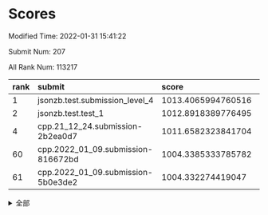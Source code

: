 # Scores

Modified Time: 2022-01-31 15:41:22

Submit Num: 207

All Rank Num: 113217

| rank |               submit               |       score        |       sigma        | pk_num |
| :--- | :--------------------------------- | :----------------- | :----------------- | :----- |
| 1    | jsonzb.test.submission_level_4     | 1013.4065994760516 | 0.8320959381392127 | 2189   |
| 2    | jsonzb.test.test_1                 | 1012.8918389776495 | 0.8054861691754402 | 2191   |
| 4    | cpp.21_12_24.submission-2b2ea0d7   | 1011.6582323841704 | 0.8233317619868574 | 2189   |
| 60   | cpp.2022_01_09.submission-816672bd | 1004.3385333785782 | 0.7284637565505993 | 2185   |
| 61   | cpp.2022_01_09.submission-5b0e3de2 | 1004.332274419047  | 0.709329033147565  | 2187   |


<details>
<summary>全部</summary>

| rank |                 submit                 |       score        |       sigma        | pk_num |
| :--- | :------------------------------------- | :----------------- | :----------------- | :----- |
| 1    | jsonzb.test.submission_level_4         | 1013.4065994760516 | 0.8320959381392127 | 2189   |
| 2    | jsonzb.test.test_1                     | 1012.8918389776495 | 0.8054861691754402 | 2191   |
| 3    | gobigger.level_3.submission_level_3_31 | 1011.7202007650408 | 0.7896805520595449 | 2188   |
| 4    | cpp.21_12_24.submission-2b2ea0d7       | 1011.6582323841704 | 0.8233317619868574 | 2189   |
| 5    | gobigger.level_3.submission_level_3_36 | 1011.5235857803054 | 0.7874768262251672 | 2185   |
| 6    | gobigger.level_3.submission_level_3_28 | 1010.9553457272024 | 0.7741562669512878 | 2191   |
| 7    | gobigger.level_3.submission_level_3_26 | 1010.9276338338474 | 0.7961320390801431 | 2185   |
| 8    | gobigger.level_3.submission_level_3_12 | 1010.8871801333605 | 0.761117858726417  | 2189   |
| 9    | gobigger.level_3.submission_level_3_29 | 1010.8598867205806 | 0.7736185369961325 | 2186   |
| 10   | gobigger.level_3.submission_level_3_39 | 1010.8188299335962 | 0.7614267293962559 | 2186   |
| 11   | gobigger.level_3.submission_level_3_25 | 1010.7259531929598 | 0.7821835454264895 | 2189   |
| 12   | gobigger.level_3.submission_level_3_44 | 1010.6655348225203 | 0.7522276166208097 | 2185   |
| 13   | gobigger.level_3.submission_level_3_5  | 1010.5206262529387 | 0.7728838730943889 | 2189   |
| 14   | gobigger.level_3.submission_level_3_10 | 1010.4817026145666 | 0.7468949512113621 | 2190   |
| 15   | gobigger.level_3.submission_level_3_45 | 1010.277574831631  | 0.7553759527761574 | 2185   |
| 16   | gobigger.level_3.submission_level_3_0  | 1010.252205558945  | 0.7598708195154849 | 2191   |
| 17   | gobigger.level_3.submission_level_3_30 | 1010.2055693766949 | 0.7696668498024376 | 2191   |
| 18   | gobigger.level_3.submission_level_3_40 | 1010.1616896311189 | 0.7696636875992907 | 2187   |
| 19   | gobigger.level_3.submission_level_3_35 | 1010.1555052593818 | 0.7595212156293892 | 2188   |
| 20   | gobigger.level_3.submission_level_3_2  | 1010.1299764005712 | 0.748460634068049  | 2188   |
| 21   | gobigger.level_3.submission_level_3_27 | 1010.0855240784565 | 0.753490135531463  | 2187   |
| 22   | gobigger.level_3.submission_level_3_15 | 1010.0830875772974 | 0.760284910706426  | 2189   |
| 23   | gobigger.level_3.submission_level_3_16 | 1010.0784947449928 | 0.742898414759666  | 2190   |
| 24   | gobigger.level_3.submission_level_3_4  | 1009.9910834287173 | 0.7398431192358361 | 2190   |
| 25   | gobigger.level_3.submission_level_3_9  | 1009.9671731110919 | 0.7430923242820825 | 2186   |
| 26   | gobigger.level_3.submission_level_3_8  | 1009.8709235172845 | 0.7648276908258964 | 2186   |
| 27   | gobigger.level_3.submission_level_3_24 | 1009.8672662747651 | 0.7562704419248494 | 2193   |
| 28   | gobigger.level_3.submission_level_3_33 | 1009.8632380296049 | 0.7838725459180887 | 2188   |
| 29   | gobigger.level_3.submission_level_3_42 | 1009.8366410184674 | 0.7575548649930051 | 2186   |
| 30   | gobigger.level_3.submission_level_3_19 | 1009.8108694428158 | 0.7526005315758137 | 2185   |
| 31   | gobigger.level_3.submission_level_3_18 | 1009.7225877474275 | 0.7662577959805399 | 2190   |
| 32   | gobigger.level_3.submission_level_3_38 | 1009.7221446189689 | 0.7388796492285242 | 2182   |
| 33   | gobigger.level_3.submission_level_3_14 | 1009.6771148536811 | 0.7635346175728038 | 2190   |
| 34   | gobigger.level_3.submission_level_3_22 | 1009.6311851808259 | 0.7573796480023812 | 2186   |
| 35   | gobigger.level_3.submission_level_3_7  | 1009.6271595463695 | 0.7437927839584663 | 2190   |
| 36   | gobigger.level_3.submission_level_3_47 | 1009.584059002821  | 0.7599566547628176 | 2186   |
| 37   | gobigger.level_3.submission_level_3_20 | 1009.559694281877  | 0.7548718846377714 | 2187   |
| 38   | gobigger.level_3.submission_level_3_11 | 1009.5572702580827 | 0.7467066792439543 | 2191   |
| 39   | gobigger.level_3.submission_level_3_23 | 1009.506515957427  | 0.7486442667353276 | 2192   |
| 40   | gobigger.level_3.submission_level_3_21 | 1009.4666454335336 | 0.766179576726014  | 2189   |
| 41   | gobigger.level_3.submission_level_3_13 | 1009.4248898235438 | 0.7515963016886903 | 2189   |
| 42   | gobigger.level_3.submission_level_3_3  | 1009.4243763701979 | 0.7509620761327885 | 2187   |
| 43   | gobigger.level_3.submission_level_3_1  | 1009.309265112303  | 0.7494885443289769 | 2192   |
| 44   | gobigger.level_3.submission_level_3_41 | 1009.0283443404551 | 0.7514922899541912 | 2189   |
| 45   | gobigger.level_3.submission_level_3_43 | 1009.0057867972297 | 0.7452601527083033 | 2190   |
| 46   | gobigger.level_3.submission_level_3_32 | 1008.7666000238175 | 0.759430134409414  | 2187   |
| 47   | gobigger.level_3.submission_level_3_46 | 1008.7657066305343 | 0.7442442372930795 | 2187   |
| 48   | gobigger.level_3.submission_level_3_17 | 1008.6836689817217 | 0.74792140219969   | 2188   |
| 49   | gobigger.level_3.submission_level_3_37 | 1008.6650803040674 | 0.7183569158407883 | 2190   |
| 50   | gobigger.level_3.submission_level_3_6  | 1008.5799203723429 | 0.7442544803962032 | 2186   |
| 51   | gobigger.level_3.submission_level_3_49 | 1008.5720747842774 | 0.7395131804769824 | 2189   |
| 52   | gobigger.level_3.submission_level_3_34 | 1008.4531830528701 | 0.7450033071269209 | 2185   |
| 53   | gobigger.level_3.submission_level_3_48 | 1008.1152099521601 | 0.7295988286677351 | 2189   |
| 54   | gobigger.level_1.submission_level_1_30 | 1006.1879177657444 | 0.7236061257058385 | 2187   |
| 55   | gobigger.level_1.submission_level_1_8  | 1005.0038872518609 | 0.7245581340052606 | 2190   |
| 56   | gobigger.level_1.submission_level_1_32 | 1004.7870247785957 | 0.7278939817410687 | 2183   |
| 57   | gobigger.level_1.submission_level_1_6  | 1004.7290549885676 | 0.7044674924257485 | 2188   |
| 58   | gobigger.level_1.submission_level_1_39 | 1004.6816974013176 | 0.7139141450786292 | 2185   |
| 59   | gobigger.level_1.submission_level_1_48 | 1004.3648792918083 | 0.7199019750542534 | 2186   |
| 60   | cpp.2022_01_09.submission-816672bd     | 1004.3385333785782 | 0.7284637565505993 | 2185   |
| 61   | cpp.2022_01_09.submission-5b0e3de2     | 1004.332274419047  | 0.709329033147565  | 2187   |
| 62   | gobigger.level_1.submission_level_1_31 | 1004.2426047602254 | 0.713476957759224  | 2185   |
| 63   | gobigger.level_1.submission_level_1_0  | 1004.1397916456377 | 0.7233015155929393 | 2190   |
| 64   | gobigger.level_1.submission_level_1_35 | 1003.9255207304188 | 0.7149737685709308 | 2185   |
| 65   | gobigger.level_1.submission_level_1_14 | 1003.8928880581063 | 0.7063999535537309 | 2189   |
| 66   | gobigger.level_1.submission_level_1_45 | 1003.8853390344257 | 0.7052467014336653 | 2187   |
| 67   | gobigger.level_1.submission_level_1_2  | 1003.8050301001399 | 0.7186790881074205 | 2190   |
| 68   | gobigger.level_1.submission_level_1_22 | 1003.8004809279598 | 0.7150598742897565 | 2192   |
| 69   | gobigger.level_1.submission_level_1_17 | 1003.7806540470307 | 0.7124568288596147 | 2183   |
| 70   | gobigger.level_1.submission_level_1_11 | 1003.7368352814976 | 0.7077495482552231 | 2190   |
| 71   | gobigger.level_1.submission_level_1_5  | 1003.623589026092  | 0.7106964028901479 | 2188   |
| 72   | gobigger.level_1.submission_level_1_38 | 1003.50751646838   | 0.7134678804498347 | 2184   |
| 73   | gobigger.level_1.submission_level_1_43 | 1003.4619100111468 | 0.716376083538724  | 2189   |
| 74   | gobigger.level_1.submission_level_1_16 | 1003.3873176034859 | 0.7234482157235801 | 2190   |
| 75   | gobigger.level_1.submission_level_1_29 | 1003.3752242354984 | 0.7151255459748604 | 2191   |
| 76   | gobigger.level_1.submission_level_1_44 | 1003.3641319205601 | 0.7124642798875892 | 2191   |
| 77   | gobigger.level_1.submission_level_1_1  | 1003.3083415892357 | 0.7203344442604809 | 2184   |
| 78   | gobigger.level_1.submission_level_1_41 | 1003.3081244282791 | 0.72050181287925   | 2191   |
| 79   | gobigger.level_1.submission_level_1_13 | 1003.2795508356355 | 0.7152132672291175 | 2188   |
| 80   | gobigger.level_1.submission_level_1_37 | 1003.2657585611285 | 0.7305198890416914 | 2190   |
| 81   | gobigger.level_1.submission_level_1_12 | 1003.2594526985024 | 0.7183760291019519 | 2189   |
| 82   | gobigger.level_1.submission_level_1_33 | 1003.2032627073784 | 0.7053042560520815 | 2189   |
| 83   | gobigger.level_1.submission_level_1_42 | 1003.1182346284226 | 0.7066585501481167 | 2194   |
| 84   | gobigger.level_1.submission_level_1_21 | 1003.1159016876434 | 0.6978055578787492 | 2186   |
| 85   | gobigger.level_1.submission_level_1_27 | 1003.0817426119731 | 0.7145851663385648 | 2192   |
| 86   | gobigger.level_1.submission_level_1_47 | 1003.0771921390885 | 0.7279945015143344 | 2188   |
| 87   | gobigger.level_1.submission_level_1_49 | 1003.03444954502   | 0.7186934555351014 | 2190   |
| 88   | gobigger.level_1.submission_level_1_19 | 1003.0228646097455 | 0.7103617677421253 | 2189   |
| 89   | gobigger.level_1.submission_level_1_4  | 1002.9859245888948 | 0.7116634129740148 | 2186   |
| 90   | gobigger.level_1.submission_level_1_26 | 1002.9788646568331 | 0.7220230079575278 | 2186   |
| 91   | gobigger.level_1.submission_level_1_25 | 1002.8494739251503 | 0.71066659777695   | 2184   |
| 92   | gobigger.level_1.submission_level_1_10 | 1002.8300466751894 | 0.7116333393948777 | 2183   |
| 93   | gobigger.level_1.submission_level_1_24 | 1002.8241253011416 | 0.7121728942182293 | 2191   |
| 94   | gobigger.level_1.submission_level_1_15 | 1002.7332909523732 | 0.7231196515627938 | 2189   |
| 95   | gobigger.level_1.submission_level_1_9  | 1002.6558028703653 | 0.7148078038629303 | 2192   |
| 96   | gobigger.level_1.submission_level_1_34 | 1002.6373904073072 | 0.7173025451840286 | 2186   |
| 97   | gobigger.level_1.submission_level_1_46 | 1002.5858243311197 | 0.7015239842080371 | 2184   |
| 98   | gobigger.level_1.submission_level_1_20 | 1002.4861399907574 | 0.7097361167407115 | 2190   |
| 99   | gobigger.level_1.submission_level_1_28 | 1002.3519125944559 | 0.7084603880849919 | 2190   |
| 100  | gobigger.level_1.submission_level_1_23 | 1002.1578340758258 | 0.7140785996173349 | 2190   |
| 101  | gobigger.level_1.submission_level_1_7  | 1001.9573852487881 | 0.7095914078052953 | 2182   |
| 102  | gobigger.level_1.submission_level_1_3  | 1001.9410764847231 | 0.7124829351245563 | 2188   |
| 103  | gobigger.level_1.submission_level_1_18 | 1001.6065557573038 | 0.7088300157496841 | 2189   |
| 104  | gobigger.level_1.submission_level_1_40 | 1001.2746746446622 | 0.7052099496109295 | 2191   |
| 105  | gobigger.level_1.submission_level_1_36 | 1000.9493039998233 | 0.7108994370571938 | 2189   |
| 106  | gobigger.random.submission_random_1    | 997.0714445335589  | 0.7071762096713422 | 2188   |
| 107  | gobigger.random.submission_random_35   | 996.9952608515636  | 0.709022393909397  | 2187   |
| 108  | gobigger.random.submission_random_18   | 996.8622121823158  | 0.6922344441325219 | 2186   |
| 109  | gobigger.random.submission_random_19   | 996.8306901829401  | 0.7120908741195895 | 2190   |
| 110  | gobigger.random.submission_random_27   | 996.6770768979212  | 0.7081951543183258 | 2190   |
| 111  | gobigger.random.submission_random_21   | 996.6442740431147  | 0.7092096622943331 | 2188   |
| 112  | gobigger.random.submission_random_38   | 996.6135823027931  | 0.7018417952268589 | 2187   |
| 113  | gobigger.random.submission_random_28   | 996.5877944117574  | 0.7151501293703416 | 2185   |
| 114  | gobigger.random.submission_random_49   | 996.5396501142636  | 0.7156547995528733 | 2187   |
| 115  | gobigger.random.submission_random_22   | 996.5111829936603  | 0.7093580794766784 | 2184   |
| 116  | gobigger.random.submission_random_41   | 996.4695505398037  | 0.716547946759931  | 2187   |
| 117  | gobigger.random.submission_random_47   | 996.4484953151299  | 0.7018702812665911 | 2190   |
| 118  | gobigger.random.submission_random_30   | 996.3707992457151  | 0.7153585361141276 | 2193   |
| 119  | gobigger.random.submission_random_20   | 996.3226112126346  | 0.7145110097599602 | 2191   |
| 120  | gobigger.random.submission_random_14   | 996.3090632008857  | 0.7203243490983225 | 2186   |
| 121  | gobigger.random.submission_random_36   | 996.2905288707035  | 0.7067609467973838 | 2187   |
| 122  | gobigger.random.submission_random_3    | 996.2743190748243  | 0.7119504374361734 | 2193   |
| 123  | gobigger.random.submission_random_4    | 996.2157324500282  | 0.7254766719298915 | 2180   |
| 124  | gobigger.random.submission_random_12   | 996.1870313157476  | 0.7142636426462973 | 2187   |
| 125  | gobigger.random.submission_random_37   | 996.1603829708816  | 0.7317265572886055 | 2190   |
| 126  | gobigger.random.submission_random_33   | 996.1252962961615  | 0.7042649312177537 | 2187   |
| 127  | gobigger.random.submission_random_48   | 996.1135328307714  | 0.7036653017429955 | 2189   |
| 128  | gobigger.random.submission_random_9    | 996.082811634806   | 0.6974070116403773 | 2192   |
| 129  | gobigger.random.submission_random_25   | 996.0054800965121  | 0.7203644786959239 | 2186   |
| 130  | gobigger.random.submission_random_5    | 995.9706092414445  | 0.7232781497258515 | 2189   |
| 131  | gobigger.random.submission_random_24   | 995.8817057721964  | 0.704793896817103  | 2188   |
| 132  | gobigger.random.submission_random_11   | 995.8663095875921  | 0.700042821757239  | 2186   |
| 133  | gobigger.random.submission_random_23   | 995.8655636937486  | 0.7069559762189478 | 2192   |
| 134  | gobigger.random.submission_random_29   | 995.853489144701   | 0.7052778274238871 | 2189   |
| 135  | gobigger.random.submission_random_45   | 995.8482645459321  | 0.714996204203287  | 2190   |
| 136  | gobigger.random.submission_random_2    | 995.8276164073443  | 0.7135740941114184 | 2187   |
| 137  | gobigger.random.submission_random_34   | 995.7332237858628  | 0.7137775451619237 | 2191   |
| 138  | gobigger.random.submission_random_17   | 995.7111015152129  | 0.7180980228027787 | 2188   |
| 139  | gobigger.random.submission_random_15   | 995.6404321095323  | 0.7183013234714551 | 2189   |
| 140  | gobigger.random.submission_random_16   | 995.5956476952239  | 0.7186974388567166 | 2184   |
| 141  | gobigger.random.submission_random_10   | 995.5268751345502  | 0.7060770650322591 | 2187   |
| 142  | gobigger.random.submission_random_31   | 995.4911947042706  | 0.7135975755923918 | 2186   |
| 143  | gobigger.random.submission_random_6    | 995.4773099719655  | 0.7288212058238924 | 2189   |
| 144  | gobigger.random.submission_random_42   | 995.2569730581487  | 0.7137597632461564 | 2192   |
| 145  | gobigger.random.submission_random_40   | 995.23047944623    | 0.7018871766836173 | 2188   |
| 146  | gobigger.random.submission_random_43   | 995.1696350257237  | 0.7158077917430588 | 2186   |
| 147  | gobigger.random.submission_random_44   | 995.1494794894328  | 0.7062454289606049 | 2185   |
| 148  | gobigger.random.submission_random_0    | 995.0125694285975  | 0.7146395688460021 | 2183   |
| 149  | gobigger.random.submission_random_32   | 994.9259449488134  | 0.6987286651600035 | 2183   |
| 150  | gobigger.random.submission_random_39   | 994.8984600318998  | 0.7089393600524323 | 2188   |
| 151  | gobigger.random.submission_random_46   | 994.8569247745314  | 0.71339069665838   | 2187   |
| 152  | gobigger.random.submission_random_26   | 994.8558542711088  | 0.7117073038344982 | 2190   |
| 153  | gobigger.random.submission_random_7    | 994.7828372929014  | 0.7235839191289986 | 2186   |
| 154  | gobigger.random.submission_random_8    | 994.6666894079476  | 0.7068319190371557 | 2185   |
| 155  | gobigger.random.submission_random_13   | 994.107979161679   | 0.7328029506779681 | 2185   |
| 156  | gobigger.level_2.submission_level_2_15 | 993.8621367594295  | 0.728053772804138  | 2188   |
| 157  | gobigger.level_2.submission_level_2_45 | 993.6180427530825  | 0.7303505110614932 | 2186   |
| 158  | gobigger.level_2.submission_level_2_36 | 993.195071791486   | 0.7231051373877535 | 2181   |
| 159  | gobigger.level_2.submission_level_2_38 | 993.1939902774038  | 0.7295300642480216 | 2189   |
| 160  | gobigger.level_2.submission_level_2_31 | 993.1444141537663  | 0.7363655519503791 | 2188   |
| 161  | gobigger.level_2.submission_level_2_46 | 993.1357166038343  | 0.7407691378193306 | 2188   |
| 162  | gobigger.level_2.submission_level_2_30 | 993.0812571050457  | 0.7356592336671822 | 2184   |
| 163  | gobigger.level_2.submission_level_2_25 | 992.9454882097235  | 0.7492088997253579 | 2189   |
| 164  | gobigger.level_2.submission_level_2_23 | 992.9383547699979  | 0.7427546251000259 | 2185   |
| 165  | gobigger.level_2.submission_level_2_6  | 992.930097043752   | 0.740915385318357  | 2188   |
| 166  | gobigger.level_2.submission_level_2_44 | 992.8673203416566  | 0.7454484016902915 | 2195   |
| 167  | gobigger.level_2.submission_level_2_33 | 992.7986722618429  | 0.7409734945074498 | 2182   |
| 168  | gobigger.level_2.submission_level_2_21 | 992.7229254370434  | 0.7259860292145285 | 2188   |
| 169  | gobigger.level_2.submission_level_2_26 | 992.7172976668871  | 0.7600631409785018 | 2189   |
| 170  | gobigger.level_2.submission_level_2_2  | 992.5848365207202  | 0.7551290704168536 | 2191   |
| 171  | gobigger.level_2.submission_level_2_9  | 992.557561317455   | 0.729331360967163  | 2183   |
| 172  | gobigger.level_2.submission_level_2_48 | 992.5430658675949  | 0.735126631561769  | 2188   |
| 173  | gobigger.level_2.submission_level_2_47 | 992.4980085373672  | 0.7467383984190378 | 2187   |
| 174  | gobigger.level_2.submission_level_2_49 | 992.4972019265238  | 0.7398710029151178 | 2192   |
| 175  | gobigger.level_2.submission_level_2_5  | 992.4908659480426  | 0.7353603851235959 | 2186   |
| 176  | gobigger.level_2.submission_level_2_34 | 992.4707807700296  | 0.717073552671294  | 2189   |
| 177  | gobigger.level_2.submission_level_2_27 | 992.4460352645251  | 0.7392624518702053 | 2189   |
| 178  | gobigger.level_2.submission_level_2_17 | 992.3852776350597  | 0.7485930929512956 | 2186   |
| 179  | gobigger.level_2.submission_level_2_8  | 992.3556713652451  | 0.7457047103722673 | 2188   |
| 180  | gobigger.level_2.submission_level_2_16 | 992.2134321939786  | 0.738610535609616  | 2187   |
| 181  | gobigger.level_2.submission_level_2_24 | 992.2016043002961  | 0.7533136999664873 | 2187   |
| 182  | gobigger.level_2.submission_level_2_14 | 992.108714024577   | 0.758419316385013  | 2187   |
| 183  | gobigger.level_2.submission_level_2_0  | 992.0994290404074  | 0.730826296863181  | 2181   |
| 184  | gobigger.level_2.submission_level_2_35 | 992.0603264656944  | 0.7296125399188068 | 2185   |
| 185  | gobigger.level_2.submission_level_2_11 | 992.0434636457418  | 0.7625168493236071 | 2191   |
| 186  | gobigger.level_2.submission_level_2_19 | 991.9162056403458  | 0.7533363558626833 | 2184   |
| 187  | gobigger.level_2.submission_level_2_7  | 991.9015862082379  | 0.7331535757133163 | 2187   |
| 188  | gobigger.level_2.submission_level_2_12 | 991.8755662776173  | 0.7420604978299978 | 2188   |
| 189  | gobigger.level_2.submission_level_2_40 | 991.7252602076884  | 0.7486447690620177 | 2183   |
| 190  | gobigger.level_2.submission_level_2_13 | 991.7118748839501  | 0.7444454250277643 | 2186   |
| 191  | gobigger.level_2.submission_level_2_1  | 991.7049137466038  | 0.7469687048493099 | 2193   |
| 192  | gobigger.level_2.submission_level_2_18 | 991.6159109201068  | 0.7730622530888238 | 2186   |
| 193  | gobigger.level_2.submission_level_2_22 | 991.5368015868414  | 0.750414390967769  | 2186   |
| 194  | gobigger.level_2.submission_level_2_4  | 991.5112066062429  | 0.7449036099878409 | 2187   |
| 195  | gobigger.level_2.submission_level_2_37 | 991.4335942699232  | 0.773585706932558  | 2185   |
| 196  | gobigger.level_2.submission_level_2_39 | 991.3963359904315  | 0.7411335526956007 | 2190   |
| 197  | gobigger.level_2.submission_level_2_3  | 990.9802595727206  | 0.7481282784903296 | 2188   |
| 198  | gobigger.level_2.submission_level_2_32 | 990.9409328672814  | 0.7463013496715486 | 2191   |
| 199  | gobigger.level_2.submission_level_2_42 | 990.9390480984687  | 0.7583927409917912 | 2186   |
| 200  | gobigger.level_2.submission_level_2_29 | 990.9373665161171  | 0.7762730261177576 | 2186   |
| 201  | gobigger.level_2.submission_level_2_28 | 990.757703329366   | 0.7542369787682439 | 2193   |
| 202  | gobigger.level_2.submission_level_2_20 | 990.684930528014   | 0.7482896826621609 | 2187   |
| 203  | gobigger.level_2.submission_level_2_43 | 990.4530388677653  | 0.7508490045066898 | 2188   |
| 204  | gobigger.level_2.submission_level_2_10 | 990.1863174134371  | 0.7508754360713348 | 2188   |
| 205  | gobigger.level_2.submission_level_2_41 | 989.7904911276204  | 0.7866132890973516 | 2182   |
| 206  | gobigger.none.submission_none_1        | 979.0863401599945  | 1.1675937919681065 | 2193   |
| 207  | gobigger.none.submission_none_0        | 977.2033627520848  | 1.278862657054479  | 2186   |

</details>
